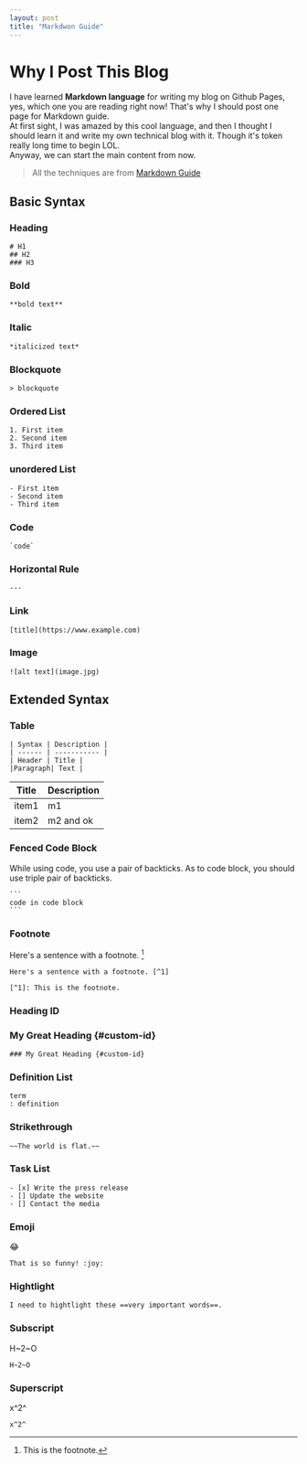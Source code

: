 ```yaml
---
layout: post
title: "Markdwon Guide"
---
```


# Why I Post This Blog

I have learned **Markdown language** for writing my blog on Github Pages, yes, which one you are reading right now! That's why I should post one page for Markdown guide.  
At first sight, I was amazed by this cool language, and then I thought I should learn it and write my own technical blog with it. Though it's token really long time to begin LOL.  
Anyway, we can start the main content from now.  
> All the techniques are from [Markdown Guide](https://markdownguide.org)  

## Basic Syntax

### Heading

```
# H1
## H2
### H3
```

### Bold

```
**bold text**
```

### Italic

```
*italicized text*
```

### Blockquote

```
> blockquote
```

### Ordered List

```
1. First item
2. Second item
3. Third item
```

### unordered List

```
- First item
- Second item
- Third item
```

### Code

```
`code`
```

### Horizontal Rule

```
---
```

### Link

```
[title](https://www.example.com)
```

### Image

```
![alt text](image.jpg)
```

## Extended Syntax

### Table

```
| Syntax | Description |
| ------ | ----------- |
| Header | Title |
|Paragraph| Text |
```

| Title | Description |
| --- | --- |
| item1 | m1 |
| item2 | m2 and ok |

### Fenced Code Block

While using code, you use a pair of backticks. As to code block, you should use triple pair of backticks.  

~~~
```
code in code block
```
~~~

### Footnote

Here's a sentence with a footnote. [^1]

```
Here's a sentence with a footnote. [^1]

[^1]: This is the footnote.
```

[^1]: This is the footnote.

### Heading ID

### My Great Heading {#custom-id}

```
### My Great Heading {#custom-id}
```

### Definition List

```
term
: definition
```

### Strikethrough

```
~~The world is flat.~~
```

### Task List

```
- [x] Write the press release
- [] Update the website
- [] Contact the media
```

### Emoji

:joy:  

```
That is so funny! :joy:
```

### Hightlight

```
I need to hightlight these ==very important words==.
```

### Subscript

H~2~O

```
H~2~O
```

### Superscript

x^2^

```
x^2^
```

